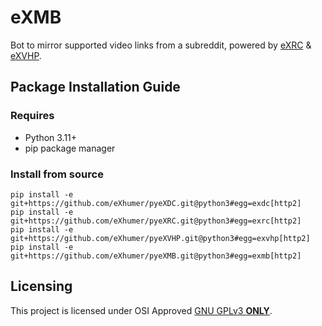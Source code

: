 # eXMB
Bot to mirror supported video links from a subreddit, powered by [eXRC][exrc] & [eXVHP][exvhp].

## Package Installation Guide
### Requires
* Python 3.11+
* pip package manager

### Install from source
```console
pip install -e git+https://github.com/eXhumer/pyeXDC.git@python3#egg=exdc[http2]
pip install -e git+https://github.com/eXhumer/pyeXRC.git@python3#egg=exrc[http2]
pip install -e git+https://github.com/eXhumer/pyeXVHP.git@python3#egg=exvhp[http2]
pip install -e git+https://github.com/eXhumer/pyeXMB.git@python3#egg=exmb[http2]
```

## Licensing
This project is licensed under OSI Approved [GNU GPLv3 **ONLY**][project-license].

[exrc]: https://github.com/eXhumer/pyeXRC
[exvhp]: https://github.com/eXhumer/pyeXVHP
[project-license]: https://github.com/eXhumer/pyeXMB/blob/python3/COPYING.md
